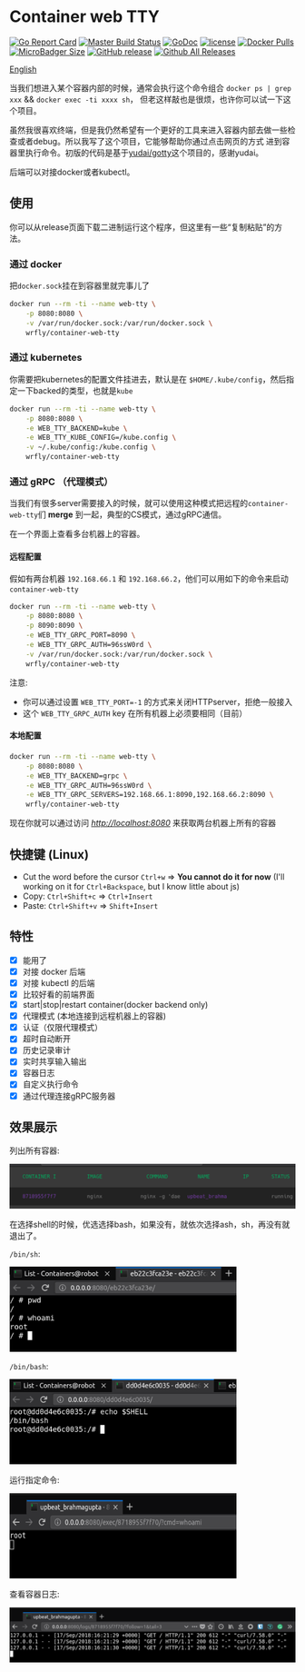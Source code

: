 # Container web TTY

[![Go Report Card](https://goreportcard.com/badge/github.com/wrfly/container-web-tty)](https://goreportcard.com/report/github.com/wrfly/container-web-tty)
[![Master Build Status](https://travis-ci.org/wrfly/container-web-tty.svg?branch=master)](https://travis-ci.org/wrfly/container-web-tty)
[![GoDoc](https://godoc.org/github.com/wrfly/container-web-tty?status.svg)](https://godoc.org/github.com/wrfly/container-web-tty)
[![license](https://img.shields.io/github/license/wrfly/container-web-tty.svg)](https://github.com/wrfly/container-web-tty/blob/master/LICENSE)
[![Docker Pulls](https://img.shields.io/docker/pulls/wrfly/container-web-tty.svg)](https://hub.docker.com/r/wrfly/container-web-tty)
[![MicroBadger Size](https://img.shields.io/microbadger/image-size/wrfly/container-web-tty.svg)](https://hub.docker.com/r/wrfly/container-web-tty)
[![GitHub release](https://img.shields.io/github/release/wrfly/container-web-tty.svg)](https://github.com/wrfly/container-web-tty/releases)
[![Github All Releases](https://img.shields.io/github/downloads/wrfly/container-web-tty/total.svg)](https://github.com/wrfly/container-web-tty/releases)

[English](README.md)

当我们想进入某个容器内部的时候，通常会执行这个命令组合 `docker ps | grep xxx` && `docker exec -ti xxxx sh`，
但老这样敲也是很烦，也许你可以试一下这个项目。

虽然我很喜欢终端，但是我仍然希望有一个更好的工具来进入容器内部去做一些检查或者debug。所以我写了这个项目，它能够帮助你通过点击网页的方式
进到容器里执行命令。初版的代码是基于[yudai/gotty](https://github.com/yudai/gotty)这个项目的，感谢yudai。

后端可以对接docker或者kubectl。

## 使用

你可以从release页面下载二进制运行这个程序，但这里有一些“复制粘贴”的方法。

### 通过 docker

把`docker.sock`挂在到容器里就完事儿了

```bash
docker run --rm -ti --name web-tty \
    -p 8080:8080 \
    -v /var/run/docker.sock:/var/run/docker.sock \
    wrfly/container-web-tty
```

### 通过 kubernetes

你需要把kubernetes的配置文件挂进去，默认是在 `$HOME/.kube/config`，然后指定一下backed的类型，也就是`kube`

```bash
docker run --rm -ti --name web-tty \
    -p 8080:8080 \
    -e WEB_TTY_BACKEND=kube \
    -e WEB_TTY_KUBE_CONFIG=/kube.config \
    -v ~/.kube/config:/kube.config \
    wrfly/container-web-tty
```

### 通过 gRPC （代理模式）

当我们有很多server需要接入的时候，就可以使用这种模式把远程的`container-web-tty`们
**merge** 到一起，典型的CS模式，通过gRPC通信。

在一个界面上查看多台机器上的容器。

#### 远程配置

假如有两台机器 `192.168.66.1` 和 `192.168.66.2`，他们可以用如下的命令来启动`container-web-tty`

```bash
docker run --rm -ti --name web-tty \
    -p 8080:8080 \
    -p 8090:8090 \
    -e WEB_TTY_GRPC_PORT=8090 \
    -e WEB_TTY_GRPC_AUTH=96ssW0rd \
    -v /var/run/docker.sock:/var/run/docker.sock \
    wrfly/container-web-tty
```

注意:

- 你可以通过设置 `WEB_TTY_PORT=-1` 的方式来关闭HTTPserver，拒绝一般接入
- 这个 `WEB_TTY_GRPC_AUTH` key 在所有机器上必须要相同（目前）

#### 本地配置

```bash
docker run --rm -ti --name web-tty \
    -p 8080:8080 \
    -e WEB_TTY_BACKEND=grpc \
    -e WEB_TTY_GRPC_AUTH=96ssW0rd \
    -e WEB_TTY_GRPC_SERVERS=192.168.66.1:8090,192.168.66.2:8090 \
    wrfly/container-web-tty
```

现在你就可以通过访问 *<http://localhost:8080>* 来获取两台机器上所有的容器

## 快捷键 (Linux)

- Cut the word before the cursor `Ctrl+w` => **You cannot do it for now** (I'll working on it for `Ctrl+Backspace`, but I know little about js)
- Copy:  `Ctrl+Shift+c` => `Ctrl+Insert`
- Paste: `Ctrl+Shift+v` => `Shift+Insert`

## 特性

- [x] 能用了
- [x] 对接 docker 后端
- [x] 对接 kubectl 的后端
- [x] 比较好看的前端界面
- [x] start|stop|restart container(docker backend only)
- [x] 代理模式 (本地连接到远程机器上的容器)
- [x] 认证（仅限代理模式）
- [x] 超时自动断开
- [x] 历史记录审计
- [x] 实时共享输入输出
- [x] 容器日志
- [x] 自定义执行命令
- [x] 通过代理连接gRPC服务器

## 效果展示

列出所有容器:

![list](images/list.png)

在选择shell的时候，优选选择bash，如果没有，就依次选择ash，sh，再没有就退出了。

`/bin/sh`:

<img src="images/sh.png" width="400" height="150">

`/bin/bash`:

<img src="images/bash.png" width="400" height="150">

运行指定命令:

<img src="images/cmd.png" width="400" height="150">

查看容器日志:

![logs](images/logs.png)